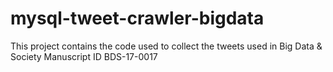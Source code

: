 # mysql-tweet-crawler-bigdata

This project contains the code used to collect the tweets used in Big Data & Society Manuscript ID BDS-17-0017